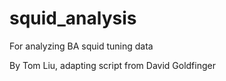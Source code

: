 # squid_analysis

For analyzing BA squid tuning data

By Tom Liu, adapting script from David Goldfinger
